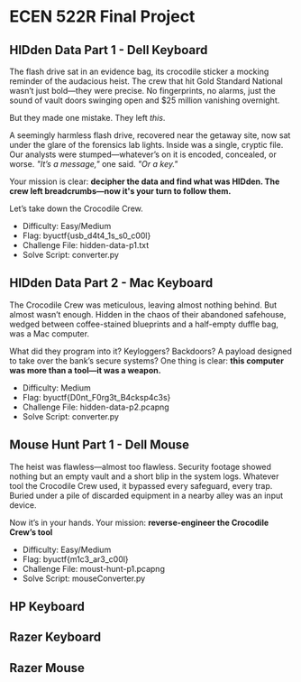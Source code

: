 # ECEN 522R Final Project


## HIDden Data Part 1 - Dell Keyboard

The flash drive sat in an evidence bag, its crocodile sticker a mocking reminder of the audacious heist. The crew that hit Gold Standard National wasn’t just bold—they were precise. No fingerprints, no alarms, just the sound of vault doors swinging open and $25 million vanishing overnight.  

But they made one mistake. They left *this*.  

A seemingly harmless flash drive, recovered near the getaway site, now sat under the glare of the forensics lab lights. Inside was a single, cryptic file. Our analysts were stumped—whatever’s on it is encoded, concealed, or worse. *"It’s a message,"* one said. *"Or a key."*

Your mission is clear: **decipher the data and find what was HIDden. The crew left breadcrumbs—now it's your turn to follow them.**

Let’s take down the Crocodile Crew.

- Difficulty: Easy/Medium
- Flag: byuctf{usb_d4t4_1s_s0_c00l}
- Challenge File: hidden-data-p1.txt
- Solve Script: converter.py 

## HIDden Data Part 2 - Mac Keyboard

The Crocodile Crew was meticulous, leaving almost nothing behind. But almost wasn’t enough. Hidden in the chaos of their abandoned safehouse, wedged between coffee-stained blueprints and a half-empty duffle bag, was a Mac computer.  

What did they program into it? Keyloggers? Backdoors? A payload designed to take over the bank’s secure systems? One thing is clear: **this computer was more than a tool—it was a weapon.**

- Difficulty: Medium
- Flag: byuctf{D0nt_F0rg3t_B4cksp4c3s}
- Challenge File: hidden-data-p2.pcapng
- Solve Script: converter.py 


## Mouse Hunt Part 1 - Dell Mouse

The heist was flawless—almost too flawless. Security footage showed nothing but an empty vault and a short blip in the system logs. Whatever tool the Crocodile Crew used, it bypassed every safeguard, every trap. Buried under a pile of discarded equipment in a nearby alley was an input device. 

Now it’s in your hands. Your mission: **reverse-engineer the Crocodile Crew’s tool**

- Difficulty: Easy/Medium
- Flag: byuctf{m1c3_ar3_c00l}
- Challenge File: moust-hunt-p1.pcapng
- Solve Script: mouseConverter.py 



## HP Keyboard


## Razer Keyboard

## Razer Mouse
